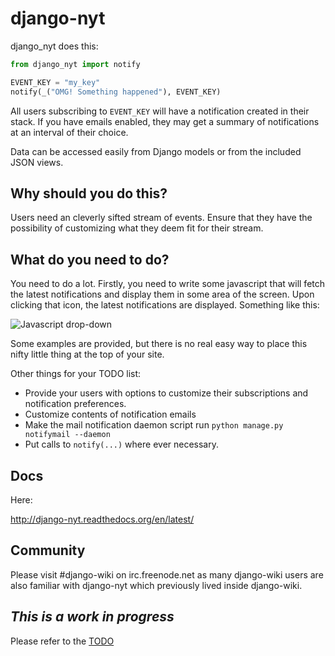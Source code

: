 django-nyt
=============

django_nyt does this:

```python
from django_nyt import notify

EVENT_KEY = "my_key"
notify(_("OMG! Something happened"), EVENT_KEY)
```

All users subscribing to `EVENT_KEY` will have a notification created in their
stack. If you have emails enabled, they may get a summary of notifications at an
interval of their choice.

Data can be accessed easily from Django models or from the included JSON views.

Why should you do this?
-----------------------

Users need an cleverly sifted stream of events. Ensure that they have the
possibility of customizing what they deem fit for their stream.

What do you need to do?
-----------------------

You need to do a lot. Firstly, you need to write some javascript that will
fetch the latest notifications and display them in some area of the screen.
Upon clicking that icon, the latest notifications are displayed. Something like
this:

![Javascript drop-down](https://raw2.github.com/benjaoming/django-nyt/master/docs/misc/screenshot_dropdown.png)

Some examples are provided, but there is no real easy way to place this nifty
little thing at the top of your site.

Other things for your TODO list:

 * Provide your users with options to customize their subscriptions and notification preferences.
 * Customize contents of notification emails
 * Make the mail notification daemon script run `python manage.py notifymail --daemon`
 * Put calls to `notify(...)` where ever necessary.

Docs
-----

Here:

http://django-nyt.readthedocs.org/en/latest/

Community
---------

Please visit #django-wiki on irc.freenode.net as many django-wiki users are also familiar with django-nyt which previously lived inside django-wiki.

*This is a work in progress*
----------------------------

Please refer to the [TODO](https://github.com/benjaoming/django-nyt/blob/master/TODO.md)
